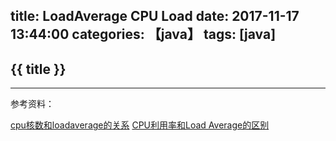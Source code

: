 title: LoadAverage CPU Load
date: 2017-11-17 13:44:00
categories: 【java】
tags: [java]
---
## {{ title }} ##

---


参考资料：

[cpu核数和loadaverage的关系](http://www.itts-union.com/3280.html)
[CPU利用率和Load Average的区别](http://blog.csdn.net/chenhaotong/article/details/51555600)